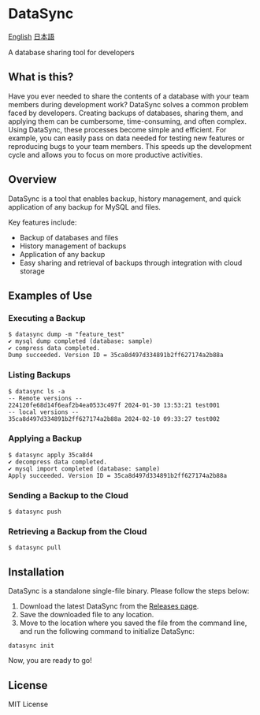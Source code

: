# DataSync
[English](https://github.com/pluswing/datasync/blob/develop/README.md) [日本語](https://github.com/pluswing/datasync/blob/develop/README_ja.md)

A database sharing tool for developers

## What is this?
Have you ever needed to share the contents of a database with your team members during development work?
DataSync solves a common problem faced by developers.
Creating backups of databases, sharing them, and applying them can be cumbersome, time-consuming, and often complex.
Using DataSync, these processes become simple and efficient.
For example, you can easily pass on data needed for testing new features or reproducing bugs to your team members.
This speeds up the development cycle and allows you to focus on more productive activities.

## Overview
DataSync is a tool that enables backup, history management, and quick application of any backup for MySQL and files.

Key features include:

- Backup of databases and files
- History management of backups
- Application of any backup
- Easy sharing and retrieval of backups through integration with cloud storage

## Examples of Use

### Executing a Backup

```
$ datasync dump -m "feature_test"
✔️ mysql dump completed (database: sample)
✔︎ compress data completed.
Dump succeeded. Version ID = 35ca8d497d334891b2ff627174a2b88a
```

### Listing Backups
```
$ datasync ls -a
-- Remote versions --
224120fe68d14f6eaf2b4ea0533c497f 2024-01-30 13:53:21 test001
-- local versions --
35ca8d497d334891b2ff627174a2b88a 2024-02-10 09:33:27 test002
```

### Applying a Backup
```
$ datasync apply 35ca8d4
✔︎ decompress data completed.
✔︎ mysql import completed (database: sample)
Apply succeeded. Version ID = 35ca8d497d334891b2ff627174a2b88a
```

### Sending a Backup to the Cloud
```
$ datasync push
```

### Retrieving a Backup from the Cloud
```
$ datasync pull
```

## Installation
DataSync is a standalone single-file binary. Please follow the steps below:

1. Download the latest DataSync from the [Releases page](https://github.com/pluswing/datasync/releases).
2. Save the downloaded file to any location.
3. Move to the location where you saved the file from the command line, and run the following command to initialize DataSync:
```
datasync init
```
Now, you are ready to go!

## License
MIT License

